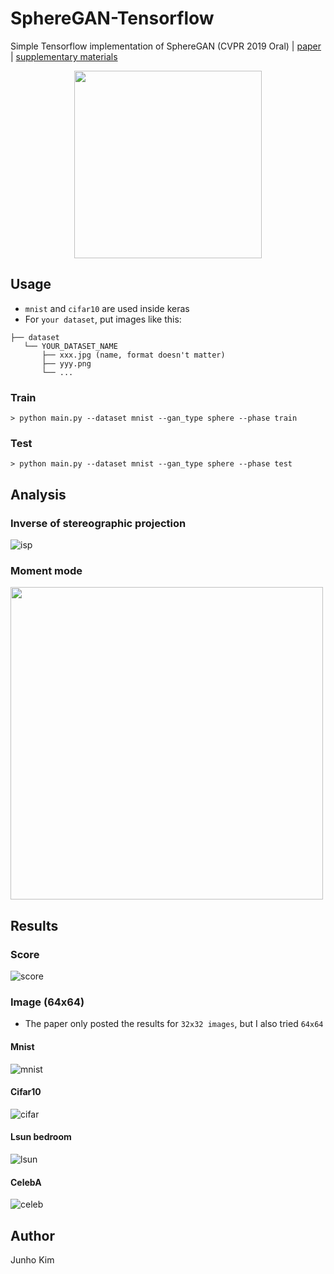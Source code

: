 # SphereGAN-Tensorflow
Simple Tensorflow implementation of SphereGAN (CVPR 2019 Oral) | [paper](http://cau.ac.kr/~jskwon/paper/SphereGAN_CVPR2019.pdf) | [supplementary materials](http://cau.ac.kr/~jskwon/paper/SphereGAN_CVPR2019_SUPP.pdf)

<div align="center">
  <img src="./assets/architecture.png" height = '300px'>
</div>

## Usage
* `mnist` and `cifar10` are used inside keras
* For `your dataset`, put images like this:
```
├── dataset
   └── YOUR_DATASET_NAME
       ├── xxx.jpg (name, format doesn't matter)
       ├── yyy.png
       └── ...
```

### Train
```
> python main.py --dataset mnist --gan_type sphere --phase train
```

### Test
```
> python main.py --dataset mnist --gan_type sphere --phase test
```

## Analysis
###  Inverse of stereographic projection
![isp](./assets/isp_alg.png)

### Moment mode
<img src="./assets/moment.png" height = '500px'>

## Results
### Score
![score](./assets/result.png)

### Image (64x64)
* The paper only posted the results for `32x32 images`, but I also tried `64x64`
#### Mnist
![mnist](./assets/mnist_64.png)

#### Cifar10
![cifar](./assets/cifar10_64.png)

#### Lsun bedroom
![lsun](./assets/lsun_64.png)

#### CelebA
![celeb](./assets/celebA_64.png)

## Author
Junho Kim
